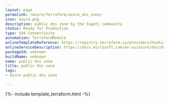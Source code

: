 ```yaml
---
layout: page
permalink: /Azure/Terraform/azure_dns_zone/
icon: azure.png 
description: public dns zone by the Sogeti community
status: Ready for Production
type: S04 Connectivity
automation: TerraformModule
onlineTemplateReference: https://registry.terraform.io/providers/hashicorp/azurerm/latest/docs/resources/dns_zone
onlineServiceDescription: https://docs.microsoft.com/en-us/azure/dns/dns-zones-records
packageId: unknown
buildName: unknown
name: public dns zone
title: public dns zone
tags:
- Azure public dns zone

---
```


{%- include template_terraform.html -%}